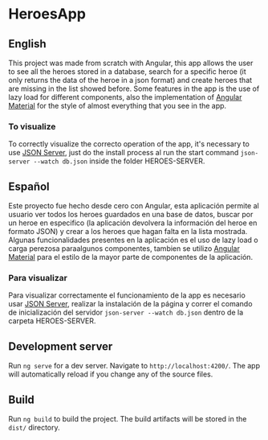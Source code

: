 # HeroesApp

## English
This project was made from scratch with Angular, this app allows the user to see all the heroes stored in a database, search for a specific heroe (it only returns the data of the heroe in a json format) and create heroes that are missing in the list showed before. Some features in the app is the use of lazy load for different components, also the implementation of [Angular Material](https://material.angular.io) for the style of almost everything that you see in the app.

### To visualize

To correctly visualize the correcto operation of the app, it's necessary to use [JSON Server](https://www.npmjs.com/package/json-server), just do the install process al run the start command ```json-server --watch db.json``` inside the folder HEROES-SERVER.

## Español
Este proyecto fue hecho desde cero con Angular, esta aplicación permite al usuario ver todos los heroes guardados en una base de datos, buscar por un heroe en especifico (la aplicación devolvera la información del heroe en formato JSON) y crear a los heroes que hagan falta en la lista mostrada. Algunas funcionalidades presentes en la aplicación es el uso de lazy load o carga perezosa paraalgunos componentes, tambien se utilizo [Angular Material](https://material.angular.io) para el estilo de la mayor parte de componentes de la aplicación.

### Para visualizar

Para visualizar correctamente el funcionamiento de la app es necesario usar [JSON Server](https://www.npmjs.com/package/json-server), realizar la instalación de la página y correr el comando de inicialización del servidor ```json-server --watch db.json``` dentro de la carpeta HEROES-SERVER.

## Development server

Run `ng serve` for a dev server. Navigate to `http://localhost:4200/`. The app will automatically reload if you change any of the source files.

## Build

Run `ng build` to build the project. The build artifacts will be stored in the `dist/` directory.
